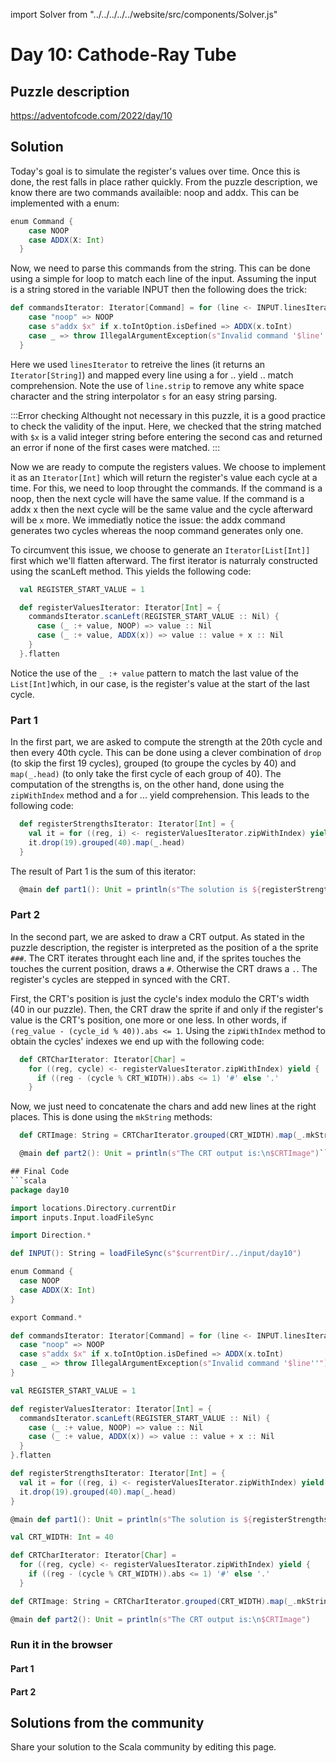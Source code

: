 import Solver from "../../../../../website/src/components/Solver.js"

# Day 10: Cathode-Ray Tube

## Puzzle description

https://adventofcode.com/2022/day/10

## Solution

Today's goal is to simulate the register's values over time. Once this is done, the rest falls in place rather quickly. From the puzzle description, we know there are two commands availaible: noop and addx. This can be implemented with a enum:

```scala
enum Command {
    case NOOP
    case ADDX(X: Int)
  }
```

Now, we need to parse this commands from the string. This can be done using a simple for loop to match each line of the input. Assuming the input is a string stored in the variable INPUT then the following does the trick:

```scala
def commandsIterator: Iterator[Command] = for (line <- INPUT.linesIterator) yield line.strip match {
    case "noop" => NOOP
    case s"addx $x" if x.toIntOption.isDefined => ADDX(x.toInt)
    case _ => throw IllegalArgumentException(s"Invalid command '$line''")
  }
```
  
Here we used `linesIterator` to retreive the lines (it returns an `Iterator[String]`) and mapped every line using a for .. yield .. match comprehension. Note the use of `line.strip` to remove any white space character and the string interpolator `s` for an easy string parsing.

:::Error checking
Althought not necessary in this puzzle, it is a good practice to check the validity of the input. Here, we checked that the string matched with `$x` is a valid integer string before entering the second cas and returned an error if none of the first cases were matched.
:::

Now we are ready to compute the registers values. We choose to implement it as an `Iterator[Int]` which will return the register's value each cycle at a time. For this, we need to loop throught the commands. If the command is a noop, then the next cycle will have the same value. If the command is a addx x then the next cycle will be the same value and the cycle afterward will be `x` more. We immediatly notice the issue: the addx command generates two cycles whereas the noop command generates only one.

To circumvent this issue, we choose to generate an `Iterator[List[Int]]` first which we'll flatten afterward. The first iterator is naturraly constructed using the scanLeft method. This yields the following code:

```scala
  val REGISTER_START_VALUE = 1

  def registerValuesIterator: Iterator[Int] = {
    commandsIterator.scanLeft(REGISTER_START_VALUE :: Nil) {
      case (_ :+ value, NOOP) => value :: Nil
      case (_ :+ value, ADDX(x)) => value :: value + x :: Nil
    }
  }.flatten
```

Notice the use of the `_ :+ value` pattern to match the last value of the `List[Int]`which, in our case, is the register's value at the start of the last cycle.

### Part 1

In the first part, we are asked to compute the strength at the 20th cycle and then every 40th cycle. This can be done using a clever combination of `drop` (to skip the first 19 cycles), grouped (to groupe the cycles by 40) and `map(_.head)` (to only take the first cycle of each group of 40). The computation of the strengths is, on the other hand, done using the `zipWithIndex` method and a for ... yield comprehension. This leads to the following code:

```scala
  def registerStrengthsIterator: Iterator[Int] = {
    val it = for ((reg, i) <- registerValuesIterator.zipWithIndex) yield (i + 1) * reg
    it.drop(19).grouped(40).map(_.head)
  }
```

The result of Part 1 is the sum of this iterator:

```scala
  @main def part1(): Unit = println(s"The solution is ${registerStrengthsIterator.sum}")
```

### Part 2

In the second part, we are asked to draw a CRT output. As stated in the puzzle description, the register is interpreted as the position of a the sprite `###`. The CRT iterates throught each line and, if the sprites touches the touches the current position, draws a `#`. Otherwise the CRT draws a `.`. The register's cycles are stepped in synced with the CRT.

First, the CRT's position is just the cycle's index modulo the CRT's width (40 in our puzzle). Then, the CRT draw the sprite if and only if the register's value is the CRT's position, one more or one less. In other words, if `(reg_value - (cycle_id % 40)).abs <= 1`. Using the `zipWithIndex` method to obtain the cycles' indexes we end up with the following code:

```scala
  def CRTCharIterator: Iterator[Char] =
    for ((reg, cycle) <- registerValuesIterator.zipWithIndex) yield {
      if ((reg - (cycle % CRT_WIDTH)).abs <= 1) '#' else '.'
    }
```

Now, we just need to concatenate the chars and add new lines at the right places. This is done using the `mkString` methods:

```scala
  def CRTImage: String = CRTCharIterator.grouped(CRT_WIDTH).map(_.mkString).mkString("\n")

  @main def part2(): Unit = println(s"The CRT output is:\n$CRTImage")```

## Final Code
```scala
package day10

import locations.Directory.currentDir
import inputs.Input.loadFileSync

import Direction.*

def INPUT(): String = loadFileSync(s"$currentDir/../input/day10")

enum Command {
  case NOOP
  case ADDX(X: Int)
}

export Command.*

def commandsIterator: Iterator[Command] = for (line <- INPUT.linesIterator) yield line.strip match {
  case "noop" => NOOP
  case s"addx $x" if x.toIntOption.isDefined => ADDX(x.toInt)
  case _ => throw IllegalArgumentException(s"Invalid command '$line''")
}

val REGISTER_START_VALUE = 1

def registerValuesIterator: Iterator[Int] = {
  commandsIterator.scanLeft(REGISTER_START_VALUE :: Nil) {
    case (_ :+ value, NOOP) => value :: Nil
    case (_ :+ value, ADDX(x)) => value :: value + x :: Nil
  }
}.flatten

def registerStrengthsIterator: Iterator[Int] = {
  val it = for ((reg, i) <- registerValuesIterator.zipWithIndex) yield (i + 1) * reg
  it.drop(19).grouped(40).map(_.head)
}

@main def part1(): Unit = println(s"The solution is ${registerStrengthsIterator.sum}")

val CRT_WIDTH: Int = 40

def CRTCharIterator: Iterator[Char] =
  for ((reg, cycle) <- registerValuesIterator.zipWithIndex) yield {
    if ((reg - (cycle % CRT_WIDTH)).abs <= 1) '#' else '.'
  }

def CRTImage: String = CRTCharIterator.grouped(CRT_WIDTH).map(_.mkString).mkString("\n")

@main def part2(): Unit = println(s"The CRT output is:\n$CRTImage")
```

### Run it in the browser

#### Part 1

<Solver puzzle="day09-part1" year="2022"/>

#### Part 2

<Solver puzzle="day10-part2" year="2022"/>

## Solutions from the community

Share your solution to the Scala community by editing this page.

